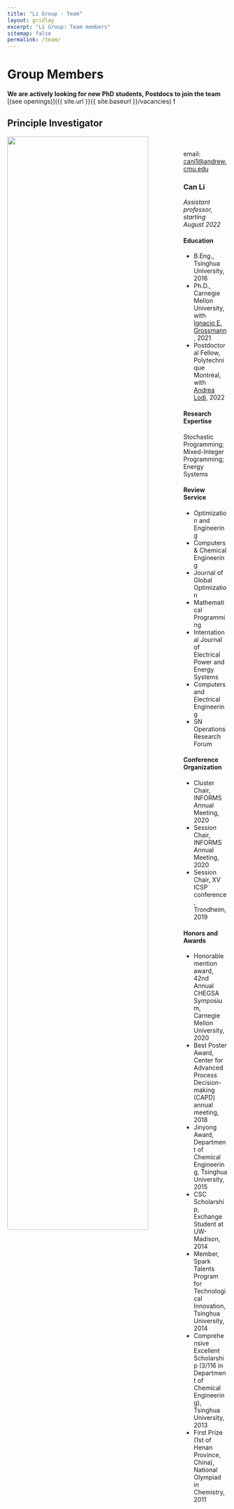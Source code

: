 ```yaml
---
title: "Li Group - Team"
layout: gridlay
excerpt: "Li Group: Team members"
sitemap: false
permalink: /team/
---
```


# Group Members

 **We are actively looking for new PhD students, Postdocs to join the team** [(see openings)]({{ site.url }}{{ site.baseurl }}/vacancies) **!**

## Principle Investigator

  <div class="row">
<div class="col-sm-3">
<img src="{{ site.url }}{{ site.baseurl }}/images/teampic/Can_Li.jpg" class="img-responsive" width="80%" style="float: left" /><br />
<p>email:
 <a href="mailto:canl1@andrew.cmu.edu">canl1@andrew.cmu.edu</a>
 </p>
 <p>    <a href="https://twitter.com/Can__Li" target="_blank" class="icon"><i class="fab fa-twitter-square fa-2x"></i></a>
    <a href="https://scholar.google.com/citations?user=EkwNNlAAAAAJ&hl=en" target="_blank" class="icon"><i class="ai ai-google-scholar-square ai-2x"></i></a>
   <a href="/images/CV/Can_Li_CV_academia.pdf" target="_blank" class="icon"><i class="ai ai-cv-square ai-2x"></i></a></p>
</div>
<div class="col-sm-9">

  <h3>Can Li</h3>
   <i> Assistant professor, starting August 2022</i>
   <h4>Education</h4>
   <ul style="overflow: hidden">
   <li>B.Eng., Tsinghua University, 2016</li>
 <li>Ph.D., Carnegie Mellon University, with <a href="http://egon.cheme.cmu.edu/" target="_blank">Ignacio E. Grossmann</a>, 2021</li>
 <li>Postdoctoral Fellow, Polytechnique Montréal, with <a href="https://www.gerad.ca/en/people/andrea-lodi" target="_blank">Andrea Lodi</a>, 2022</li>
</ul>
<h4>Research Expertise</h4> Stochastic Programming; Mixed-Integer Programming; Energy Systems <br />

 <h4>Review Service</h4>
 <ul style="overflow: hidden">
   <li>Optimization and Engineering</li>
 <li>Computers & Chemical Engineering</li>
 <li>Journal of Global Optimization</li>
    <li>Mathematical Programming</li>
 <li>International Journal of Electrical Power and Energy Systems</li>
 <li>Computers and Electrical Engineering </li>
 <li>SN Operations Research Forum</li>
</ul> 
  <h4>Conference Organization</h4>
   <ul style="overflow: hidden">
   <li>Cluster Chair, INFORMS Annual Meeting, 2020</li>
 <li>Session Chair, INFORMS Annual Meeting, 2020</li>
 <li>Session Chair, XV ICSP conference, Trondheim, 2019</li>
</ul>  
<h4>Honors and Awards</h4>
<ul style="overflow: hidden">
   <li>Honorable mention award, 42nd Annual CHEGSA Symposium, Carnegie Mellon University, 2020</li>
 <li>Best Poster Award, Center for Advanced Process Decision-making (CAPD) annual meeting, 2018</li>
 <li>Jinyong Award, Department of Chemical Engineering, Tsinghua University, 2015</li>
    <li>CSC Scholarship, Exchange Student at UW-Madison, 2014</li>
 <li>Member, Spark Talents Program for Technological Innovation, Tsinghua University, 2014</li>
 <li>Comprehensive Excellent Scholarship (3/116 in Department of Chemical Engineering), Tsinghua University, 2013</li>
 <li>First Prize (1st of Henan Province, China), National Olympiad in Chemistry, 2011</li>
</ul> 
</div>  </div>  
 


